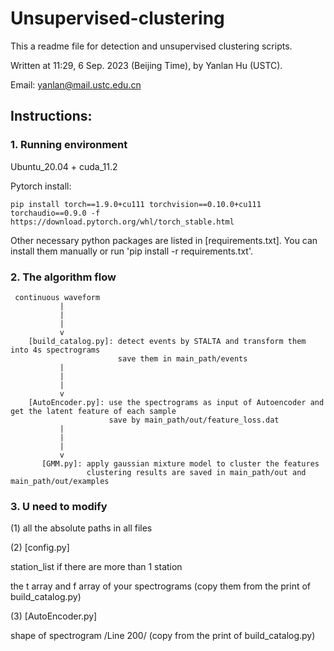 # Unsupervised-clustering

This a readme file for detection and unsupervised clustering scripts.

Written at 11:29, 6 Sep. 2023 (Beijing Time), by Yanlan Hu (USTC).

Email: yanlan@mail.ustc.edu.cn

## Instructions:

### 1. Running environment

   Ubuntu_20.04 + cuda_11.2

   Pytorch install:
   ```
   pip install torch==1.9.0+cu111 torchvision==0.10.0+cu111 torchaudio==0.9.0 -f https://download.pytorch.org/whl/torch_stable.html
   ```
   
   Other necessary python packages are listed in [requirements.txt]. You can install them manually or run 'pip install -r requirements.txt'.

### 2. The algorithm flow
```
 continuous waveform
           |
           |
           |
           v
    [build_catalog.py]: detect events by STALTA and transform them into 4s spectrograms
                        save them in main_path/events
           |
           |
           |
           v
    [AutoEncoder.py]: use the spectrograms as input of Autoencoder and get the latent feature of each sample
                      save by main_path/out/feature_loss.dat
           |
           |
           |
           v
       [GMM.py]: apply gaussian mixture model to cluster the features
                 clustering results are saved in main_path/out and main_path/out/examples
```




### 3. U need to modify

(1) all the absolute paths in all files

(2) [config.py]

station_list if there are more than 1 station

the t array and f array of your spectrograms (copy them from the print of build_catalog.py)

(3) [AutoEncoder.py]

shape of spectrogram /Line 200/ (copy from the print of build_catalog.py)
